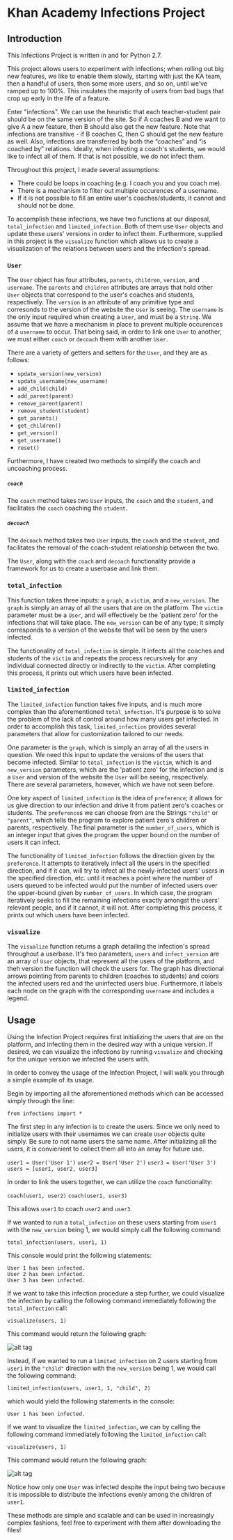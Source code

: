 # **Khan Academy Infections Project**



## **Introduction**

This Infections Project is written in and for Python 2.7.

This project allows users to experiment with infections; when rolling out big new features, we like to enable them slowly, starting with just the KA team, then a handful of users, then some more users, and so on, until we’ve ramped up to 100%. This insulates the majority of users from bad bugs that crop up early in the life of a feature.

Enter "infections". We can use the heuristic that each teacher-student pair should be on the same version of the site. So if A coaches B and we want to give A a new feature, then B should also get the new feature. Note that infections are transitive - if B coaches C, then C should get the new feature as well. Also, infections are transferred by both the “coaches” and “is coached by” relations. Ideally, when infecting a coach's students, we would like to infect all of them. If that is not possible, we do not infect them.

Throughout this project, I made several assumptions:
 - There could be loops in coaching (e.g. I coach you and you coach me).
 - There is a mechanism to filter out multiple occurences of a username.
 - If it is not possible to fill an entire user's coaches/students, it cannot and should not be done.
 

To accomplish these infections, we have two functions at our disposal, `total_infection` and `limited_infection`. Both of them use `User` objects and update these users' versions in order to infect them. Furthermore, supplied in this project is the `visualize` function which allows us to create a visualization of the relations between users and the infection's spread.


### **`User`**


The `User` object has four attributes, `parents`, `children`, `version`, and `username`. The `parents` and `children` attributes are arrays that hold other `User` objects that correspond to the user's coaches and students, respectively. The `version` is an attribute of any primitive type and corresonds to the version of the website the `User` is seeing. The `username` is the only input required when creating a `User`, and must be a `String`. We assume that we have a mechanism in place to prevent multiple occurences of a `username` to occur. That being said, in order to link one `User` to another, we must either `coach` or `decoach` them with another `User`.

There are a variety of getters and setters for the `User`, and they are as follows:
 - `update_version(new_version)`
 - `update_username(new_username)`
 - `add_child(child)`
 - `add_parent(parent)`
 - `remove_parent(parent)`
 - `remove_student(student)`
 - `get_parents()`
 - `get_children()`
 - `get_version()`
 - `get_username()`
 - `reset()`

Furthermore, I have created two methods to simplify the coach and uncoaching process.

##### **`coach`**


The `coach` method takes two `User` inputs, the `coach` and the `student`, and facilitates the `coach` coaching the `student`.

##### **`decoach`**


The `decoach` method takes two `User` inputs, the `coach` and the `student`, and facilitates the removal of the coach-student relationship between the two.


The `User`, along with the `coach` and `decoach` functionality provide a framework for us to create a userbase and link them.


### **`total_infection`**


This function takes three inputs: a `graph`, a `victim`, and a `new_version`. The `graph` is simply an array of all the users that are on the platform. The `victim` parameter must be a `User`, and will effectively be the 'patient zero' for the infections that will take place. The `new_version` can be of any type; it simply corresponds to a version of the website that will be seen by the users infected. 

The functionality of `total_infection` is simple. It infects all the coaches and students of the `victim` and repeats the process recursively for any individual connected directly or indirectly to the `victim`. After completing this process, it prints out which users have been infected.


### **`limited_infection`**


The `limited_infection` function takes five inputs, and is much more complex than the aforementioned `total_infection`. It's purpose is to solve the problem of the lack of control around how many users get infected. In order to accomplish this task, `limited_infection` provides several parameters that allow for customization tailored to our needs.

One parameter is the `graph`, which is simply an array of all the users in question. We need this input to update the versions of the users that become infected. Similar to `total_infection` is the `victim`, which is and `new_version` parameters, which are the 'patient zero' for the infection and is a `User` and version of the website the `User` will be seeing, respectively. There are several parameters, however, which we have not seen before.

One key aspect of `limited_infection` is the idea of `preference`; it allows for us give direction to our infection and drive it from patient zero's coaches or students. The `preference`s we can choose from are the Strings `"child"` or `"parent"`, which tells the program to explore patient zero's children or parents, respectively. The final parameter is the `number_of_users`, which is an integer input that gives the program the upper bound on the number of users it can infect.

The functionality of `limited_infection` follows the direction given by the `preference`. It attempts to iteratively infect all the users in the specified direction, and if it can, will try to infect all the newly-infected users' users in the specified direction, etc. until it reaches a point where the number of users queued to be infected would put the number of infected users over the upper-bound given by `number_of_users`. In which case, the program iteratively seeks to fill the remaining infections exactly amongst the users' relevant people, and if it cannot, it will not. After completing this process, it prints out which users have been infected.


### **`visualize`**


The `visualize` function returns a graph detailing the infection's spread throughout a userbase. It's two parameters, `users` and `infect_version` are an array of `User` objects, that represent all the users of the platform, and theh version the function will check the users for. The graph has directional arrows pointing from parents to children (coaches to students) and colors the infected users red and the uninfected users blue. Furthermore, it labels each node on the graph with the corresponding `username` and includes a legend.


## Usage


Using the Infection Project requires first initializing the users that are on the platform, and infecting them in the desired way with a unique version. If desired, we can visualize the infections by running `visualize` and checking for the unique version we infected the users with.

In order to convey the usage of the Infection Project, I will walk you through a simple example of its usage.

Begin by importing all the aforementioned methods which can be accessed simply through the line:

`from infections import *`

The first step in any infection is to create the users. Since we only need to initialize users with their usernames we can create `User` objects quite simply. Be sure to not name users the same name. After initializing all the users, it is convienient to collect them all into an array for future use.

`user1 = User('User 1')`
`user2 = User('User 2')`
`user3 = User('User 3')`
`users = [user1, user2, user3]`

In order to link the users together, we can utilize the `coach` functionality:

`coach(user1, user2)`
`coach(user1, user3)`

This allows `user1` to coach `user2` and `user3`. 

If we wanted to run a `total_infection` on these users starting from `user1` with the `new_version` being 1, we would simply call the following command:

`total_infection(users, user1, 1)`

This console would print the following statements:

```
User 1 has been infected.
User 2 has been infected.
User 3 has been infected.
```

If we want to take this infection procedure a step further, we could visualize the infection by calling the following command immediately following the `total_infection` call:

`visualize(users, 1)`

This command would return the following graph:

![alt tag](https://github.com/cjolson1/Khan-Academy-Infections/blob/master/total_infection_visualization.png)

Instead, if we wanted to run a `limited_infection` on 2 users starting from `user1` in the `"child"` direction with the `new_version` being 1, we would call the following command:

`limited_infection(users, user1, 1, "child", 2)`

which would yield the following statements in the console:

```
User 1 has been infected.
```

If we want to visualize the `limited_infection`, we can by calling the following command immediately following the `limited_infection` call:

`visualize(users, 1)`

This command would return the following graph:

![alt tag](https://github.com/cjolson1/Khan-Academy-Infections/blob/master/limited_infection_visualization.png)

Notice how only one `User` was infected despite the input being two because it is impossible to distribute the infections evenly among the children of `user1`.

These methods are simple and scalable and can be used in increasingly complex fashions, feel free to experiment with them after downloading the files!

